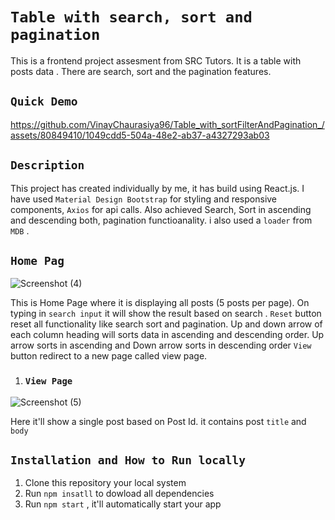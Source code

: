 # `Table with search, sort and pagination`

This is a frontend project assesment from SRC Tutors. It is a table with posts data . There are search, sort and the pagination features.
## `Quick Demo`
https://github.com/VinayChaurasiya96/Table_with_sortFilterAndPagination_/assets/80849410/1049cdd5-504a-48e2-ab37-a4327293ab03
## `Description`
This project has created individually by me, it has build using React.js. I have used `Material Design Bootstrap` for styling and responsive components, `Axios` for api calls. Also achieved Search, Sort in ascending and descending both, pagination functioanality. i 
also used a `loader` from `MDB` .

## `Home Pag`
![Screenshot (4)](https://github.com/VinayChaurasiya96/Table_with_sortFilterAndPagination_/assets/80849410/38406a2c-3f16-41fc-b251-287a43e29093)

This is Home Page where it is displaying all posts (5 posts per page). On typing in `search input` it will show the result based on search .
`Reset` button reset all functionality like search sort and pagination. 
Up and down arrow of each column heading will sorts data in ascending and descending order. Up arrow sorts in ascending and Down arrow sorts in descending order
`View` button redirect to a new page called view page.

1.  ### `View Page`
![Screenshot (5)](https://github.com/VinayChaurasiya96/Table_with_sortFilterAndPagination_/assets/80849410/6f10f46c-98d2-4790-b1e7-be2578e3a063)

Here it'll show a single post based on Post Id. it contains post `title` and `body`

## `Installation and How to Run locally`

1. Clone this repository your local system
2. Run `npm insatll` to dowload all dependencies
3. Run `npm start` , it'll automatically start your app




   
